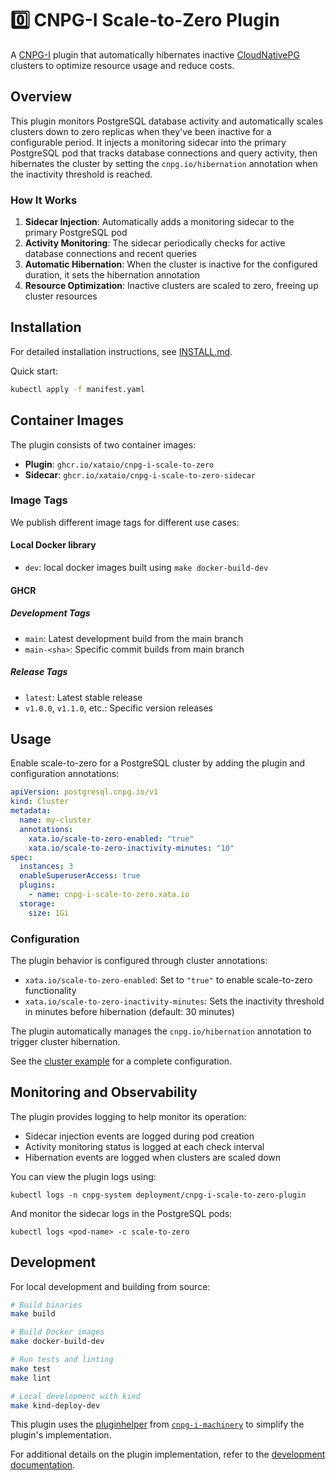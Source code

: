 # 0️⃣ CNPG-I Scale-to-Zero Plugin

A [CNPG-I](https://github.com/cloudnative-pg/cnpg-i) plugin that automatically hibernates inactive [CloudNativePG](https://github.com/cloudnative-pg/cloudnative-pg/) clusters to optimize resource usage and reduce costs.

## Overview

This plugin monitors PostgreSQL database activity and automatically scales clusters down to zero replicas when they've been inactive for a configurable period. It injects a monitoring sidecar into the primary PostgreSQL pod that tracks database connections and query activity, then hibernates the cluster by setting the `cnpg.io/hibernation` annotation when the inactivity threshold is reached.

### How It Works

1. **Sidecar Injection**: Automatically adds a monitoring sidecar to the primary PostgreSQL pod
2. **Activity Monitoring**: The sidecar periodically checks for active database connections and recent queries
3. **Automatic Hibernation**: When the cluster is inactive for the configured duration, it sets the hibernation annotation
4. **Resource Optimization**: Inactive clusters are scaled to zero, freeing up cluster resources

## Installation

For detailed installation instructions, see [INSTALL.md](INSTALL.md).

Quick start:

```bash
kubectl apply -f manifest.yaml
```

## Container Images

The plugin consists of two container images:

- **Plugin**: `ghcr.io/xataio/cnpg-i-scale-to-zero`
- **Sidecar**: `ghcr.io/xataio/cnpg-i-scale-to-zero-sidecar`

### Image Tags

We publish different image tags for different use cases:

#### Local Docker library

- `dev`: local docker images built using `make docker-build-dev`

#### GHCR

##### Development Tags

- `main`: Latest development build from the main branch
- `main-<sha>`: Specific commit builds from main branch

##### Release Tags

- `latest`: Latest stable release
- `v1.0.0`, `v1.1.0`, etc.: Specific version releases

## Usage

Enable scale-to-zero for a PostgreSQL cluster by adding the plugin and configuration annotations:

```yaml
apiVersion: postgresql.cnpg.io/v1
kind: Cluster
metadata:
  name: my-cluster
  annotations:
    xata.io/scale-to-zero-enabled: "true"
    xata.io/scale-to-zero-inactivity-minutes: "10"
spec:
  instances: 3
  enableSuperuserAccess: true
  plugins:
    - name: cnpg-i-scale-to-zero.xata.io
  storage:
    size: 1Gi
```

### Configuration

The plugin behavior is configured through cluster annotations:

- `xata.io/scale-to-zero-enabled`: Set to `"true"` to enable scale-to-zero functionality
- `xata.io/scale-to-zero-inactivity-minutes`: Sets the inactivity threshold in minutes before hibernation (default: 30 minutes)

The plugin automatically manages the `cnpg.io/hibernation` annotation to trigger cluster hibernation.

See the [cluster example](doc/examples/cluster-example.yaml) for a complete configuration.

## Monitoring and Observability

The plugin provides logging to help monitor its operation:

- Sidecar injection events are logged during pod creation
- Activity monitoring status is logged at each check interval
- Hibernation events are logged when clusters are scaled down

You can view the plugin logs using:

```shell
kubectl logs -n cnpg-system deployment/cnpg-i-scale-to-zero-plugin
```

And monitor the sidecar logs in the PostgreSQL pods:

```shell
kubectl logs <pod-name> -c scale-to-zero
```

## Development

For local development and building from source:

```bash
# Build binaries
make build

# Build Docker images
make docker-build-dev

# Run tests and linting
make test
make lint

# Local development with kind
make kind-deploy-dev
```

This plugin uses the [pluginhelper](https://github.com/cloudnative-pg/cnpg-i-machinery/tree/main/pkg/pluginhelper) from [`cnpg-i-machinery`](https://github.com/cloudnative-pg/cnpg-i-machinery) to simplify the plugin's implementation.

For additional details on the plugin implementation, refer to the [development documentation](doc/development.md).
